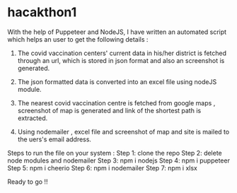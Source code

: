 # hacakthon1


With the help of Puppeteer and NodeJS, I have written an automated script which helps an user to get the following details :

1. The covid vaccination centers' current data in his/her district is fetched through an url, which is stored in json format and also an screenshot is generated.

2. The json formatted data is converted into an excel file using nodeJS module.

3. The nearest covid vaccination centre is fetched from google maps , screenshot of map is generated and link of the shortest path is extracted. 

4. Using nodemailer , excel file and screenshot of map and site is mailed to the uers's email address.

Steps to run the file on your system : 
Step 1: clone the repo
Step 2: delete node modules and nodemailer 
Step 3: npm i nodejs
Step 4: npm i puppeteer 
Step 5: npm i cheerio 
Step 6: npm i nodemailer
Step 7: npm i xlsx

Ready to go !!
